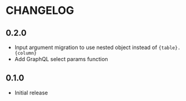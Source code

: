 # CHANGELOG

## 0.2.0
- Input argument migration to use nested object instead of `{table}.{column}`
- Add GraphQL select params function

## 0.1.0
- Initial release

